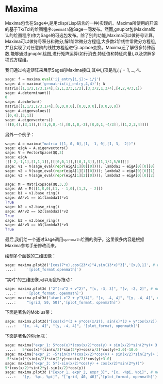 # Maxima

Maxima包含在Sage中,是用clisp(Lisp语言的一种)实现的。Maxima所使用的开源的基于Tk/Tcl的绘图程序`openmath`随Sage一同发布。然而,gnuplot包(Maxima默认的绘图程序)作为Sage的可选包发布。除了别的功能,Maxima可以做符号计算。Maxima可以做符号积分和微分,解1阶常微分方程组,大多数2阶线性常微分方程组,并且实现了对任意阶的线性方程组进行Laplace变换。Maxima还了解很多特殊函数,能够通过gnuplot绘图,进行矩阵运算(如行消去,特征值和特征向量),以及求解多项式方程组。

我们通过构造矩阵来展示Sage的Maxima接口,其中$i,j$项是$i/j$,$i,j=1,\ldots,4$。
```py
sage: f = maxima.eval('ij_entry[i,j]:= i/j')
sage: A = maxima('genmatrix(ij_entry,4,4)'); A
matrix([1,1/2,1/3,1/4],[2,1,2/3,1/2],[3,3/2,1,3/4],[4,2,4/3,1])
sage: A.determinant()
0
sage: A.echelon()
matrix([1,1/2,1/3,1/4],[0,0,0,0],[0,0,0,0],[0,0,0,0])
sage: A.eigenvalues()
[[0,4],[3,1]]
sage: A.eigenvectors()
[[[0,4],[3,1]],[[[1,0,0,-4],[0,1,0,-2],[0,0,1,-4/3]],[[1,2,3,4]]]]
```


另外一个例子：
```py
sage: A = maxima("matrix ([1, 0, 0],[1, -1, 0],[1, 3, -2])")
sage: eigA = A.eigenvectors()
sage: V = VectorSpace(QQ,3)
sage: eigA
[[[-2,-1,1],[1,1,1]],[[[0,0,1]],[[0,1,3]],[[1,1/2,5/6]]]]
sage: v1 = V(sage_eval(repr(eigA[1][0][0]))); lambda1 = eigA[0][0][0]
sage: v2 = V(sage_eval(repr(eigA[1][1][0]))); lambda2 = eigA[0][0][1]
sage: v3 = V(sage_eval(repr(eigA[1][2][0]))); lambda3 = eigA[0][0][2]

sage: M = MatrixSpace(QQ,3,3)
sage: AA = M([[1,0,0],[1, - 1,0],[1,3, - 2]])
sage: b1 = v1.base_ring()
sage: AA*v1 == b1(lambda1)*v1
True
sage: b2 = v2.base_ring()
sage: AA*v2 == b2(lambda2)*v2
True
sage: b3 = v3.base_ring()
sage: AA*v3 == b3(lambda3)*v3
True
```


最后,我们给一个通过Sage调用`openmath`绘图的例子。这里很多内容是根据Maxima参考手册修改而来。

绘制多个函数的二维图像：
```py
sage: maxima.plot2d('[cos(7*x),cos(23*x)^4,sin(13*x)^3]','[x,0,1]', # not tested
....:     '[plot_format,openmath]') 
```


"实时"的三维图像,可以用鼠标拖动：
```py
sage: maxima.plot3d ("2^(-u^2 + v^2)", "[u, -3, 3]", "[v, -2, 2]", # not tested
....:     '[plot_format, openmath]') 
sage: maxima.plot3d("atan(-x^2 + y^3/4)", "[x, -4, 4]", "[y, -4, 4]", # not tested
....:     "[grid, 50, 50]",'[plot_format, openmath]') 
```


下面是著名的Möbius带：
```py
sage: maxima.plot3d("[cos(x)*(3 + y*cos(x/2)), sin(x)*(3 + y*cos(x/2)), y*sin(x/2)]", # not tested
....:   "[x, -4, 4]", "[y, -4, 4]", '[plot_format, openmath]')
```


下面是著名的Klein瓶：
```py
sage: maxima("expr_1: 5*cos(x)*(cos(x/2)*cos(y) + sin(x/2)*sin(2*y)+ 3.0)- 10.0")
....:   5*cos(x)*(sin(x/2)*sin(2*y)+cos(x/2)*cos(y)+3.0)-10.0
sage: maxima("expr_2: -5*sin(x)*(cos(x/2)*cos(y) + sin(x/2)*sin(2*y)+ 3.0)")
-5*sin(x)*(sin(x/2)*sin(2*y)+cos(x/2)*cos(y)+3.0)
sage: maxima("expr_3: 5*(-sin(x/2)*cos(y) + cos(x/2)*sin(2*y))")
5*(cos(x/2)*sin(2*y)-sin(x/2)*cos(y))
sage: maxima.plot3d ("[expr_1, expr_2, expr_3]", "[x, -%pi, %pi]", # not tested
....:   "[y, -%pi, %pi]", "['grid, 40, 40]",'[plot_format, openmath]') 
```

